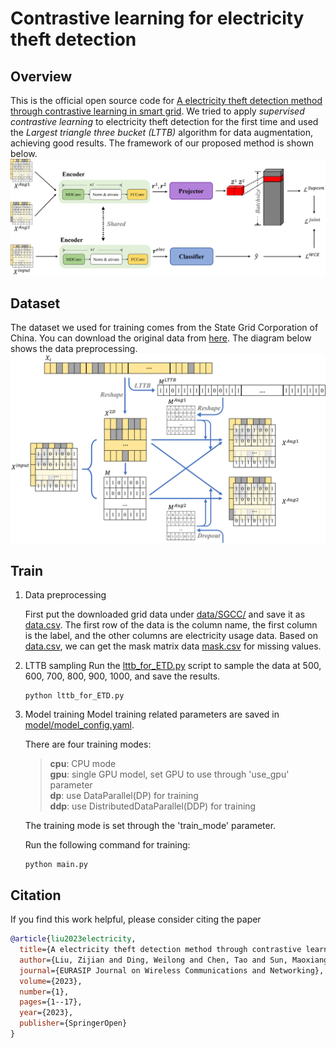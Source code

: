 # Contrastive learning for electricity theft detection

## Overview
This is the official open source code for [A electricity theft detection method through contrastive learning in smart grid](https://jwcn-eurasipjournals.springeropen.com/articles/10.1186/s13638-023-02258-z). We tried to apply *supervised contrastive learning* to electricity theft detection for the first time and used the *Largest triangle three bucket (LTTB)* algorithm for data augmentation, achieving good results. The framework of our proposed method is shown below.
![](./image/framework.jpg)

## Dataset
The dataset we used for training comes from the State Grid Corporation of China. You can download the original data from [here](https://github.com/henryRDlab/ElectricityTheftDetection/). The diagram below shows the data preprocessing.
![](./image/data_preprocess.jpg)

## Train
1. Data preprocessing

    First put the downloaded grid data under <u>data/SGCC/</u> and save it as <u>data.csv</u>. The first row of the data is the column name, the first column is the label, and the other columns are electricity usage data. Based on <u>data.csv</u>, we can get the mask matrix data <u>mask.csv</u> for missing values.

2. LTTB sampling
    Run the <u>lttb_for_ETD.py</u> script to sample the data at 500, 600, 700, 800, 900, 1000, and save the results.

    ~~~shell
    python lttb_for_ETD.py
    ~~~

3. Model training
    Model training related parameters are saved in <u>model/model_config.yaml</u>.

     There are four training modes:
    > **cpu**: CPU mode  
    > **gpu**: single GPU model, set GPU to use through 'use_gpu' parameter  
    > **dp**: use DataParallel(DP) for training  
    > **ddp**: use DistributedDataParallel(DDP) for training

    The training mode is set through the 'train_mode' parameter.

    Run the following command for training:

    ~~~shell
    python main.py
    ~~~

## Citation
If you find this work helpful, please consider citing the paper

~~~BibTex
@article{liu2023electricity,
  title={A electricity theft detection method through contrastive learning in smart grid},
  author={Liu, Zijian and Ding, Weilong and Chen, Tao and Sun, Maoxiang and Cai, Hongmin and Liu, Chen},
  journal={EURASIP Journal on Wireless Communications and Networking},
  volume={2023},
  number={1},
  pages={1--17},
  year={2023},
  publisher={SpringerOpen}
}
~~~